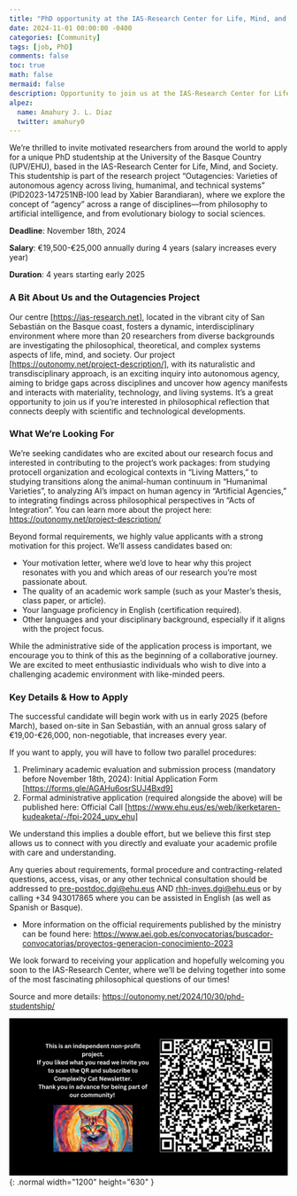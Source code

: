 ```yaml
---
title: "PhD opportunity at the IAS-Research Center for Life, Mind, and Society at the University of the Basque Country (San Sebastián)"
date: 2024-11-01 00:00:00 -0400
categories: [Community]
tags: [job, PhD]
comments: false
toc: true
math: false
mermaid: false
description: Opportunity to join us at the IAS-Research Center for Life, Mind, and Society at the University of the Basque Country (San Sebastian) for a PhD studentship within the “Outagencies: Varieties of autonomous agency across living, humanimal, and technical systems” project: an interdisciplinary exploration of agency across philosophy, biology, AI, and social sciences. We welcome passionate candidates from any background aligned with our research themes, who bring strong motivation, English proficiency, and a robust academic profile.
alpez:
  name: Amahury J. L. Diaz
  twitter: amahury0
---
```

We’re thrilled to invite motivated researchers from around the world to apply for a unique PhD studentship at the University of the Basque Country (UPV/EHU), based in the IAS-Research Center for Life, Mind, and Society. This studentship is part of the research project “Outagencies: Varieties of autonomous agency across living, humanimal, and technical systems” (PID2023-147251NB-I00 lead by Xabier Barandiaran), where we explore the concept of “agency” across a range of disciplines—from philosophy to artificial intelligence, and from evolutionary biology to social sciences.

**Deadline**: November 18th, 2024

**Salary**: €19,500-€25,000 annually during 4 years (salary increases every year)

**Duration**: 4 years starting early 2025

### A Bit About Us and the Outagencies Project
Our centre [https://ias-research.net], located in the vibrant city of San Sebastián on the Basque coast, fosters a dynamic, interdisciplinary environment where more than 20 researchers from diverse backgrounds are investigating the philosophical, theoretical, and complex systems aspects of life, mind, and society. Our project [https://outonomy.net/project-description/], with its naturalistic and transdisciplinary approach, is an exciting inquiry into autonomous agency, aiming to bridge gaps across disciplines and uncover how agency manifests and interacts with materiality, technology, and living systems. It’s a great opportunity to join us if you’re interested in philosophical reflection that connects deeply with scientific and technological developments.

### What We’re Looking For
We’re seeking candidates who are excited about our research focus and interested in contributing to the project’s work packages: from studying protocell organization and ecological contexts in “Living Matters,” to studying transitions along the animal-human continuum in “Humanimal Varieties”, to analyzing AI’s impact on human agency in “Artificial Agencies,” to integrating findings across philosophical perspectives in “Acts of Integration”. You can learn more about the project here:
https://outonomy.net/project-description/

Beyond formal requirements, we highly value applicants with a strong motivation for this project. We’ll assess candidates based on:
- Your motivation letter, where we’d love to hear why this project resonates with you and which areas of our research you’re most passionate about.
- The quality of an academic work sample (such as your Master’s thesis, class paper, or article).
- Your language proficiency in English (certification required).
- Other languages and your disciplinary background, especially if it aligns with the project focus.

While the administrative side of the application process is important, we encourage you to think of this as the beginning of a collaborative journey. We are excited to meet enthusiastic individuals who wish to dive into a challenging academic environment with like-minded peers.

### Key Details & How to Apply
The successful candidate will begin work with us in early 2025 (before March), based on-site in San Sebastián, with an annual gross salary of €19,00-€26,000, non-negotiable, that increases every year.

If you want to apply, you will have to follow two parallel procedures:
1. Preliminary academic evaluation and submission process (mandatory before November 18th, 2024): Initial Application Form [https://forms.gle/AGAHu6osrSUJ4Bxd9]
2. Formal administrative application (required alongside the above) will be published here: Official Call [https://www.ehu.eus/es/web/ikerketaren-kudeaketa/-/fpi-2024_upv_ehu]

We understand this implies a double effort, but we believe this first step allows us to connect with you directly and evaluate your academic profile with care and understanding. 

Any queries about requirements, formal procedure and contracting-related questions, access, visas, or any other technical consultation should be addressed to  pre-postdoc.dgi@ehu.eus AND rhh-inves.dgi@ehu.eus or by calling +34 943017865 where you can be assisted in English (as well as Spanish or Basque).

- More information on the official requirements published by the ministry can be found here:
https://www.aei.gob.es/convocatorias/buscador-convocatorias/proyectos-generacion-conocimiento-2023

We look forward to receiving your application and hopefully welcoming you soon to the IAS-Research Center, where we’ll be delving together into some of the most fascinating philosophical questions of our times!

Source and more details: https://outonomy.net/2024/10/30/phd-studentship/

![Desktop View](/assets/img/fix/complexity-cat-newsletter.png){: .normal width="1200" height="630" }
